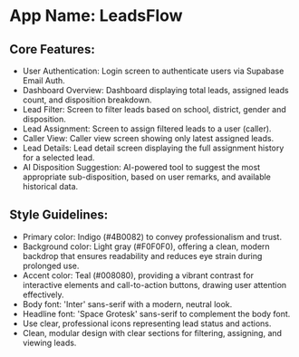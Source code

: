# **App Name**: LeadsFlow

## Core Features:

- User Authentication: Login screen to authenticate users via Supabase Email Auth.
- Dashboard Overview: Dashboard displaying total leads, assigned leads count, and disposition breakdown.
- Lead Filter: Screen to filter leads based on school, district, gender and disposition.
- Lead Assignment: Screen to assign filtered leads to a user (caller).
- Caller View: Caller view screen showing only latest assigned leads.
- Lead Details: Lead detail screen displaying the full assignment history for a selected lead.
- AI Disposition Suggestion: AI-powered tool to suggest the most appropriate sub-disposition, based on user remarks, and available historical data.

## Style Guidelines:

- Primary color: Indigo (#4B0082) to convey professionalism and trust.
- Background color: Light gray (#F0F0F0), offering a clean, modern backdrop that ensures readability and reduces eye strain during prolonged use.
- Accent color: Teal (#008080), providing a vibrant contrast for interactive elements and call-to-action buttons, drawing user attention effectively.
- Body font: 'Inter' sans-serif with a modern, neutral look.
- Headline font: 'Space Grotesk' sans-serif to complement the body font.
- Use clear, professional icons representing lead status and actions.
- Clean, modular design with clear sections for filtering, assigning, and viewing leads.